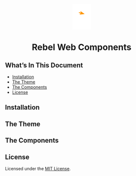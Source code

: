 <p align="center">
  <a href="https://rebel.com" >
    <img style="background: #000;" alt="Gatsby" src="https://github.com/rebeldotcom/rebel-web-components/blob/master/static/rebel.svg" width="60" />
  </a>
</p>

  <h1 align="center">
    Rebel Web Components
  </h1>

## What’s In This Document

- [Installation](#-installation)
- [The Theme](#-the-theme)
- [The Components](#-the-components)
- [License](#memo-license)

## Installation

## The Theme

## The Components

## License

Licensed under the [MIT License](./LICENSE).
